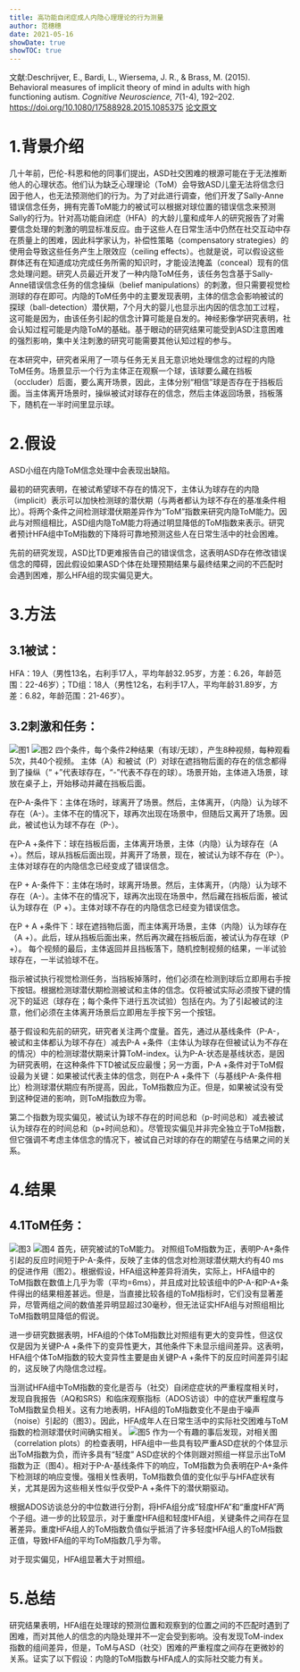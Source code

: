 ```yaml
---
title: 高功能自闭症成人内隐心理理论的行为测量
author: 范穗穗
date: 2021-05-16
showDate: true
showTOC: true
---
```

文献:Deschrijver, E., Bardi, L., Wiersema, J. R., & Brass, M. (2015). Behavioral measures of implicit theory of mind in adults with high functioning autism. *Cognitive Neuroscience, 7*(1-4), 192–202. 
https://doi.org/10.1080/17588928.2015.1085375
[论文原文](../Source_Files/2021-05-16-FSS1.Pdf)
# 1.背景介绍
 几十年前，巴伦-科恩和他的同事们提出，ASD社交困难的根源可能在于无法推断他人的心理状态。他们认为缺乏心理理论（ToM）会导致ASD儿童无法将信念归因于他人，也无法预测他们的行为。为了对此进行调查，他们开发了Sally-Anne错误信念任务，拥有完善ToM能力的被试可以根据对球位置的错误信念来预测Sally的行为。针对高功能自闭症（HFA）的大龄儿童和成年人的研究报告了对需要信念处理的刺激的明显标准反应。由于这些人在日常生活中仍然在社交互动中存在质量上的困难，因此科学家认为，补偿性策略（compensatory strategies）的使用会导致这些任务产生上限效应（ceiling effects）。也就是说，可以假设这些群体还有在知道成功完成任务所需的知识时，才能设法掩盖（conceal）现有的信念处理问题。研究人员最近开发了一种内隐ToM任务，该任务包含基于Sally-Anne错误信念任务的信念操纵（belief manipulations）的刺激，但只需要视觉检测球的存在即可。内隐的ToM任务中的主要发现表明，主体的信念会影响被试的探球（ball-detection）潜伏期，7个月大的婴儿也显示出内因的信念加工过程，这可能是因为，由该任务引起的信念计算可能是自发的。神经影像学研究表明，社会认知过程可能是内隐ToM的基础。基于眼动的研究结果可能受到ASD注意困难的强烈影响，集中关注刺激的研究可能需要其他认知过程的参与。
 
在本研究中，研究者采用了一项与任务无关且无意识地处理信念的过程的内隐ToM任务。场景显示一个行为主体正在观察一个球，该球要么藏在挡板（occluder）后面，要么离开场景，因此，主体分别“相信”球是否存在于挡板后面。当主体离开场景时，操纵被试对球存在的信念，然后主体返回场景，挡板落下，随机在一半时间里显示球。
# 2.假设
ASD小组在内隐ToM信念处理中会表现出缺陷。

最初的研究表明，在被试希望球不存在的情况下，主体认为球存在的内隐（implicit）表示可以加快检测球的潜伏期（与两者都认为球不存在的基准条件相比）。将两个条件之间检测球潜伏期差异作为“ToM”指数来研究内隐ToM能力。因此与对照组相比，ASD组内隐ToM能力将通过明显降低的ToM指数来表示。研究者预计HFA组中ToM指数的下降将可靠地预测这些人在日常生活中的社会困难。

先前的研究发现，ASD比TD更难报告自己的错误信念，这表明ASD存在修改错误信念的障碍，因此假设如果ASD个体在处理预期结果与最终结果之间的不匹配时会遇到困难，那么HFA组的现实偏见更大。
# 3.方法
## 3.1被试：
HFA：19人（男性13名，右利手17人，平均年龄32.95岁，方差：6.26，年龄范围：22-46岁）；TD组：18人（男性12名，右利手17人，平均年龄31.89岁，方差：6.82，年龄范围：21-46岁）。
## 3.2刺激和任务：
![图1](../Supporting_Information/2021-05-16-FSS1-Fig1.png)
![图2](../Supporting_Information/2021-05-16-FSS1-Fig2.png)
四个条件，每个条件2种结果（有球/无球），产生8种视频，每种观看5次，共40个视频。
主体（A）和被试（P）对球在遮挡物后面的存在的信念都得到了操纵（“ +”代表球存在，“-”代表不存在的球）。场景开始，主体进入场景，球放在桌子上，开始移动并藏在挡板后面。

在P-A-条件下：主体在场时，球离开了场景。然后，主体离开，（内隐）认为球不存在（A-）。主体不在的情况下，球再次出现在场景中，但随后又离开了场景。因此，被试也认为球不存在（P-）。

在P-A +条件下：球在挡板后面，主体离开场景，主体（内隐）认为球存在（A +）。然后，球从挡板后面出现，并离开了场景，现在，被试认为球不存在（P-）。主体对球存在的内隐信念已经变成了错误信念。

在P + A-条件下：主体在场时，球离开场景。然后，主体离开，（内隐）认为球不存在（A-）。主体不在的情况下，球再次出现在场景中，然后藏在挡板后面，被试认为球存在（P +）。主体对球不存在的内隐信念已经变为错误信念。

在P + A +条件下：球在遮挡物后面，而主体离开场景，主体（内隐）认为球存在（A +）。此后，球从挡板后面出来，然后再次藏在挡板后面，被试认为存在球（P +）。
每个视频的最后，主体返回并且挡板落下，随机控制视频的结果，一半试验球存在，一半试验球不在。

指示被试执行视觉检测任务，当挡板掉落时，他们必须在检测到球后立即用右手按下按钮。根据检测球潜伏期检测被试和主体的信念。仅将被试实际必须按下键的情况下的延迟（球存在；每个条件下进行五次试验）包括在内。为了引起被试的注意，他们必须在主体离开场景后立即用左手按下另一个按钮。

基于假设和先前的研究，研究者关注两个度量。首先，通过从基线条件（P-A-，被试和主体都认为球不存在）减去P-A +条件（主体认为球存在但被试认为不存在的情况）中的检测球潜伏期来计算ToM-index。认为P-A-状态是基线状态，是因为研究表明，在这种条件下TD被试反应最慢；另一方面，P-A +条件对于ToM假设最为关键：如果被试代表主体的信念，则在P-A +条件下（与基线P-A-条件相比）检测球潜伏期应有所提高，因此，ToM指数应为正。但是，如果被试没有受到这种促进的影响，则ToM指数应为零。

第二个指数为现实偏见，被试认为球不存在的时间总和（p-时间总和）减去被试认为球存在的时间总和（p+时间总和）。尽管现实偏见并非完全独立于ToM指数，但它强调不考虑主体信念的情况下，被试自己对球的存在的期望在与结果之间的关系。
# 4.结果
## 4.1ToM任务：
![图3](../Supporting_Information/2021-05-16-FSS1-Fig3.png)
![图4](../Supporting_Information/2021-05-16-FSS1-Fig4.png)
首先，研究被试的ToM能力。
对照组ToM指数为正，表明P-A+条件引起的反应时间短于P-A-条件，反映了主体的信念对检测球潜伏期大约有40 ms的促进作用（图2）。根据假设，HFA组这种差异将消失，实际上，HFA组中的ToM指数在数值上几乎为零（平均=6ms），并且成对比较该组中的P-A-和P-A+条件得出的结果相差甚远。但是，当直接比较各组的ToM指标时，它们没有显著差异，尽管两组之间的数值差异明显超过30毫秒，但无法证实HFA组与对照组相比ToM指数明显降低的假说。

进一步研究数据表明，HFA组的个体ToM指数比对照组有更大的变异性，但这仅仅是因为关键P-A +条件下的变异性更大，其他条件下未显示组间差异。这表明，HFA组个体ToM指数的较大变异性主要是由关键P-A +条件下的反应时间差异引起的，这反映了内隐信念过程。

当测试HFA组中ToM指数的变化是否与（社交）自闭症症状的严重程度相关时，发现自我报告（AQ和SRS）和临床观察指标（ADOS访谈）中的症状严重程度与ToM指数呈负相关。这有力地表明，HFA组的ToM指数变化不是由于噪声（noise）引起的（图3）。因此，HFA成年人在日常生活中的实际社交困难与ToM指数的检测球潜伏时间确实相关。
![图5](../Supporting_Information/2021-05-16-FSS1-Fig5.png)
作为一个有趣的事后发现，对相关图（correlation plots）的检查表明，HFA组中一些具有较严重ASD症状的个体显示出ToM指数为负，而许多具有“轻度” ASD症状的个体则跟对照组一样显示出ToM指数为正（图4）。相对于P-A-基线条件下的响应，ToM指数为负表明在P-A+条件下检测球的响应变慢。强相关性表明，ToM指数负值的变化似乎与HFA症状有关，尤其是因为这些相关性似乎仅受P-A +条件下的潜伏期驱动。

根据ADOS访谈总分的中位数进行分割，将HFA组分成“轻度HFA”和“重度HFA”两个子组。进一步的比较显示，对于重度HFA组和轻度HFA组，关键条件之间存在显著差异。重度HFA组人的ToM指数负值似乎抵消了许多轻度HFA组人的ToM指数正值，导致HFA组的平均ToM指数几乎为零。

对于现实偏见，HFA组显著大于对照组。
# 5.总结
研究结果表明，HFA组在处理球的预测位置和观察到的位置之间的不匹配时遇到了困难，而对其他人的信念的内隐处理并不一定会受到影响。没有发现ToM-index指数的组间差异，但是，ToM与ASD（社交）困难的严重程度之间存在更微妙的关系。证实了以下假设：内隐的ToM指数与HFA成人的实际社交能力有关。